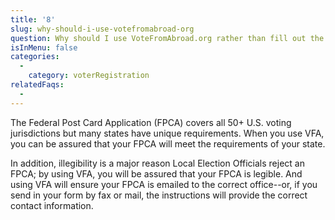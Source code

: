 ```yaml
---
title: '8'
slug: why-should-i-use-votefromabroad-org
question: Why should I use VoteFromAbroad.org rather than fill out the paper form?
isInMenu: false
categories:
  - 
    category: voterRegistration
relatedFaqs:
  -
---
```

The Federal Post Card Application (FPCA) covers all 50+ U.S. voting jurisdictions but many states have unique requirements. When you use VFA, you can be assured that your FPCA will meet the requirements of your state.

In addition, illegibility is a major reason Local Election Officials reject an FPCA; by using VFA, you will be assured that your FPCA is legible. And using VFA will ensure your FPCA is emailed to the correct office--or, if you send in your form by fax or mail, the instructions will provide the correct contact information.